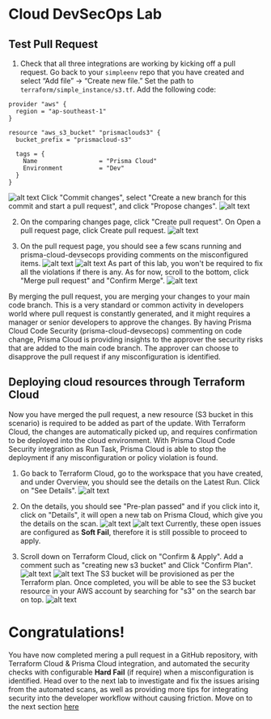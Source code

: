 # Cloud DevSecOps Lab
## Test Pull Request
1. Check that all three integrations are working by kicking off a pull request. Go back to your ```simpleenv``` repo that you have created and select “Add file” -> “Create new file.” Set the path to ```terraform/simple_instance/s3.tf```. Add the following code:
```
provider "aws" {
  region = "ap-southeast-1"
}

resource "aws_s3_bucket" "prismaclouds3" {
  bucket_prefix = "prismacloud-s3"

  tags = {
    Name                 = "Prisma Cloud"
    Environment          = "Dev"
  }
}
```
![alt text](/resources/github-add-new-tf-2.png?raw=true)
Click "Commit changes", select "Create a new branch for this commit and start a pull request", and click "Propose changes".
![alt text](/resources/github-propose-changes.png?raw=true)

2. On the comparing changes page, click "Create pull request". On Open a pull request page, click Create pull request.
![alt text](/resources/github-create-pr.png?raw=true)

3. On the pull request page, you should see a few scans running and prisma-cloud-devsecops providing comments on the misconfigured items. 
![alt text](/resources/github-pc-scan-2.png?raw=true)
![alt text](/resources/github-scan-passed.png?raw=true)
As part of this lab, you won't be required to fix all the violations if there is any. As for now, scroll to the bottom, click "Merge pull request" and "Confirm Merge". 
![alt text](/resources/github-confirm-merge-2.png?raw=true)

By merging the pull request, you are merging your changes to your main code branch. This is a very standard or common activity in developers world where pull request is constantly generated, and it might requires a manager or senior developers to approve the changes. By having Prisma Cloud Code Security (prisma-cloud-devsecops) commenting on code change, Prisma Cloud is providing insights to the approver the security risks that are added to the main code branch. The approver can choose to disapprove the pull request if any misconfiguration is identified.

## Deploying cloud resources through Terraform Cloud
Now you have merged the pull request, a new resource (S3 bucket in this scenario) is required to be added as part of the update. With Terraform Cloud, the changes are automatically picked up, and requires confirmation to be deployed into the cloud environment. With Prisma Cloud Code Security integration as Run Task, Prisma Cloud is able to stop the deployment if any misconfiguration or policy violation is found.

1. Go back to Terraform Cloud, go to the workspace that you have created, and under Overview, you should see the details on the Latest Run. Click on "See Details".
![alt text](/resources/tc-latest-run-see-details-2.png?raw=true)

2. On the details, you should see "Pre-plan passed" and if you click into it, click on "Details", it will open a new tab on Prisma Cloud, which give you the details on the scan.
![alt text](/resources/tc-details-pre-plan.png?raw=true)
![alt text](/resources/pc-post-plan-result.png?raw=true)
Currently, these open issues are configured as **Soft Fail**, therefore it is still possible to proceed to apply.

3. Scroll down on Terraform Cloud, click on "Confirm & Apply". Add a comment such as "creating new s3 bucket" and Click "Confirm Plan".
![alt text](/resources/tc-confirm-apply.png?raw=true)
![alt text](/resources/tc-confirm-plan.png?raw=true)
The S3 bucket will be provisioned as per the Terraform plan. Once completed, you will be able to see the S3 bucket resource in your AWS account by searching for "s3" on the search bar on top.
![alt text](/resources/aws-s3-created.png?raw=true)

# Congratulations!
You have now completed mering a pull request in a GitHub repository, with Terraform Cloud & Prisma Cloud integration, and automated the security checks with configurable **Hard Fail** (if require) when a misconfiguration is identified. Head over to the next lab to investigate and fix the issues arising from the automated scans, as well as providing more tips for integrating security into the developer workflow without causing friction. Move on to the next section [here](/11-InvestigatingWithPrismaCloud.md)